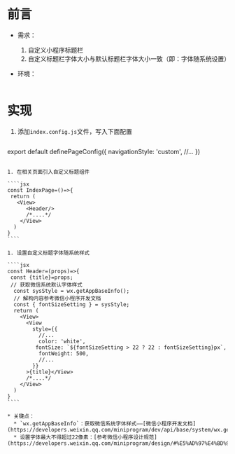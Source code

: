 # 前言

* 需求：

  1. 自定义小程序标题栏
  2. 自定义标题栏字体大小与默认标题栏字体大小一致（即：字体随系统设置）

* 环境：

  ````json
  ````

  

# 实现

1. 添加`index.config.js`文件，写入下面配置

   `````javascript
export default definePageConfig({
    navigationStyle: 'custom',
    //...
})
   `````

1. 在相关页面引入自定义标题组件

   ````jsx
   const IndexPage=()=>{
    return (
      <View>
         <Header/>
         /*....*/
       </View>
     )
   }
   ````
   
1. 设置自定义标题字体随系统样式

   ````jsx
   const Header=(props)=>{
    const {title}=props;
    // 获取微信系统默认字体样式
     const sysStyle = wx.getAppBaseInfo();
     //	解构内容参考微信小程序开发文档
     const { fontSizeSetting } = sysStyle;
     return (
       <View>
         <View
           style={{
             //...
             color: 'white',
           	fontSize: `${fontSizeSetting > 22 ? 22 : fontSizeSetting}px`,
             fontWeight: 500,
             //...
           }}
         >{title}</View>
         /*....*/
       </View>
     )
   }
   ````
   
   * 关键点：
     * `wx.getAppBaseInfo`：获取微信系统字体样式——[微信小程序开发文档](https://developers.weixin.qq.com/miniprogram/dev/api/base/system/wx.getAppBaseInfo.html)
     * 设置字体最大不得超过22像素：[参考微信小程序设计规范](https://developers.weixin.qq.com/miniprogram/design/#%E5%AD%97%E4%BD%93)


